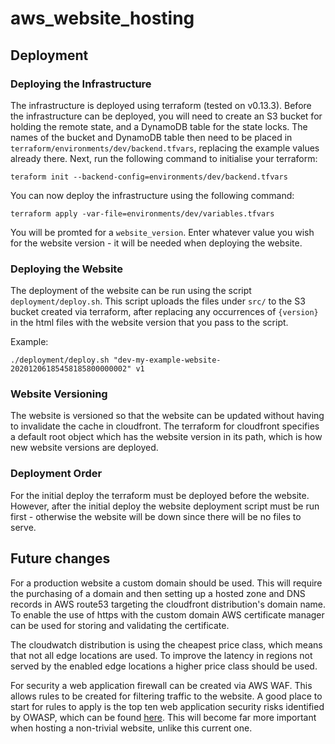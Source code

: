 # aws_website_hosting

## Deployment
### Deploying the Infrastructure
The infrastructure is deployed using terraform (tested on v0.13.3). Before the infrastructure can be deployed, you will need to create an S3
bucket for holding the remote state, and a DynamoDB table for the state locks. The names of the bucket and DynamoDB table 
then need to be placed in `terraform/environments/dev/backend.tfvars`, replacing the example values already there.
Next, run the following command to initialise your terraform:
```commandline
teraform init --backend-config=environments/dev/backend.tfvars
```
You can now deploy the infrastructure using the following command:
```commandline
terraform apply -var-file=environments/dev/variables.tfvars
```
You will be promted for a `website_version`. Enter whatever value you wish for the website version - it will be needed
when deploying the website.

### Deploying the Website
The deployment of the website can be run using the script `deployment/deploy.sh`. This script uploads the files under 
`src/` to the S3 bucket created via terraform, after replacing any occurrences of `{version}` in the html files with the
website version that you pass to the script.

Example:
```commandline
./deployment/deploy.sh "dev-my-example-website-20201206185458185800000002" v1
```

### Website Versioning
The website is versioned so that the website can be updated without having to invalidate the cache in cloudfront.
The terraform for cloudfront specifies a default root object which has the website version in its path, which is how new
website versions are deployed.

### Deployment Order
For the initial deploy the terraform must be deployed before the website. However, after the initial deploy the website 
deployment script must be run first - otherwise the website will be down since there will be no files to serve.

## Future changes
For a production website a custom domain should be used. This will require the purchasing of a domain and then setting 
up a hosted zone and DNS records in AWS route53 targeting the cloudfront distribution's domain name. To enable the use of https
with the custom domain AWS certificate manager can be used for storing and validating the certificate.

The cloudwatch distribution is using the cheapest price class, which means that not all edge locations are used. To 
improve the latency in regions not served by the enabled edge locations a higher price class should be used.

For security a web application firewall can be created via AWS WAF. This allows rules to be created for filtering traffic 
to the website. A good place to start for rules to apply is the top ten web application security risks identified by OWASP,
which can be found [here](https://owasp.org/www-project-top-ten/). This will become far more important when hosting a 
non-trivial website, unlike this current one. 
